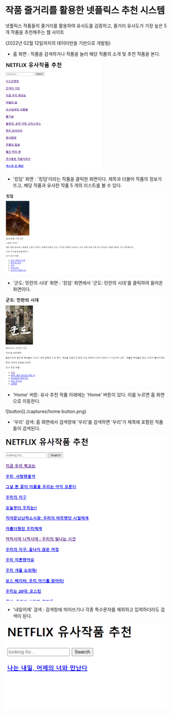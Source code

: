 # 작품 줄거리를 활용한 넷플릭스 추천 시스템



넷플릭스 작품들의 줄거리를 활용하여 유사도를 검증하고, 줄거리 유사도가 가장 높은 5 개 작품을 추천해주는 웹 사이트



(2022년 02월 12일까지의 데이터만을 기반으로 개발됨)



- 홈 화면 : 작품을 검색하거나 작품을 눌러 해당 작품의 소개 및 추천 작품을 본다. 



<img src="./captures/home.png" width="60%" height="60%" />



- '킹덤' 화면 : '킹덤'이라는 작품을 클릭한 화면이다. 제목과 더불어 작품의 정보가 뜨고, 해당 작품과 유사한 작품 5 개의 리스트를 볼 수 있다. 



![kingdom](./captures/킹덤.png)



- '군도: 민란의 시대' 화면 : '킹덤' 화면에서 '군도: 민란의 시대'를 클릭하여 들어온 화면이다.



![gugu](./captures/군도.png)



- 'Home' 버튼: 유사 추천 작품 아래에는 'Home' 버튼이 있다. 이를 누르면 홈 화면으로 이동한다.



![button](./captures/home button.png)



- '우리' 검색: 홈 화면에서 검색창에 '우리'를 검색하면 '우리'가 제목에 포함된 작품들이 검색된다. 



![gugu](./captures/우리.png)



- '내일어제' 검색 : 검색창에 띄어쓰기나 각종 특수문자를 제외하고 입력하더라도 검색이 된다.



![gugu](./captures/내일어제.png)

